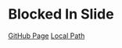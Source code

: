 # Blocked In Slide
[GitHub Page](https://vimalmenon.github.io/blocked-in-slide/)
[Local Path](http://localhost:3000/blocked-in-slide)
